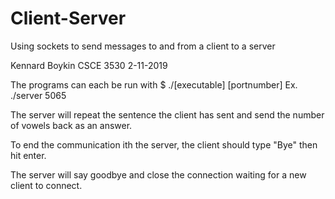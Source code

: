 # Client-Server
Using sockets to send messages to and from a client to a server

Kennard Boykin
CSCE 3530
2-11-2019

The programs can each be run with $ ./[executable] [portnumber]
Ex. ./server 5065

The server will repeat the sentence the client has sent and send
the number of vowels back as an answer.

To end the communication ith the server, the client should type "Bye"
then hit enter.

The server will say goodbye and close the connection waiting for a
new client to connect.

